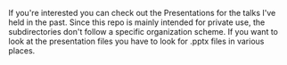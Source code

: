 If you're interested you can check out the Presentations for the talks I've held in the past.
Since this repo is mainly intended for private use, the subdirectories don't follow a specific organization scheme. If you want to look at the presentation files you have to look for .pptx files in various places.
